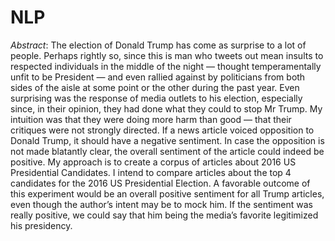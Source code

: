 # NLP
*Abstract*:
The election of Donald Trump has come as surprise to a lot of people. Perhaps rightly so, since this is man who tweets out mean insults to respected individuals in the middle of the night — thought temperamentally unfit to be President — and even rallied against by politicians from both sides of the aisle at some point or the other during the past year. Even surprising was the response of media outlets to his election, especially since, in their opinion, they had done what they could to stop Mr Trump. My intuition was that they were doing more harm than good — that their critiques were not strongly directed. If a news article voiced opposition to Donald Trump, it should have a negative sentiment. In case the opposition is not made blatantly clear, the overall sentiment of the article could indeed be positive. My approach is to create a corpus of articles about 2016 US Presidential Candidates. I intend to compare articles about the top 4 candidates for the 2016 US Presidential Election. A favorable outcome of this experiment would be an overall positive sentiment for all Trump articles, even though the author’s intent may be to mock him. If the sentiment was really positive, we could say that him being the media’s favorite legitimized his presidency. 
